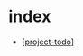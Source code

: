 # index

- [[project-todo]]

[//begin]: # "Autogenerated link references for markdown compatibility"
[project-todo]: workflow/todo/project-todo.md "Project Todo"
[//end]: # "Autogenerated link references"